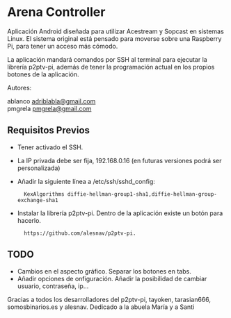 # Arena Controller

Aplicación Android diseñada para utilizar Acestream y Sopcast en sistemas Linux. El sistema original está pensado para moverse sobre una Raspberry Pi, para tener un acceso más cómodo.

La aplicación mandará comandos por SSH al terminal para ejecutar la librería p2ptv-pi, además de tener la programación actual en los propios botones de la aplicación. 

Autores:

ablanco adriblabla@gmail.com   
pmgrela pmgrela@gmail.com

## Requisitos Previos
- Tener activado el SSH.
- La IP privada debe ser fija, 192.168.0.16 (en futuras versiones podrá ser personalizada)
- Añadir la siguiente línea a /etc/ssh/sshd_config: 

        KexAlgorithms diffie-hellman-group1-sha1,diffie-hellman-group-exchange-sha1
    
- Instalar la librería p2ptv-pi. Dentro de la aplicación existe un botón para hacerlo.

        https://github.com/alesnav/p2ptv-pi.

## TODO
- Cambios en el aspecto gráfico. Separar los botones en tabs.
- Añadir opciones de onfiguración. Añadir la posibilidad de cambiar usuario, contraseña, ip...
 

Gracias a todos los desarrolladores del p2ptv-pi, tayoken, tarasian666, somosbinarios.es y alesnav.
Dedicado a la abuela María y a Santi
